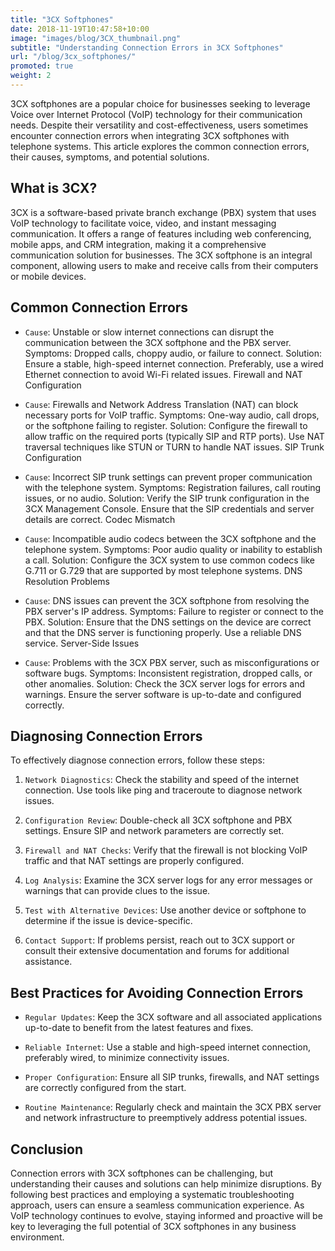 ```yaml
---
title: "3CX Softphones"
date: 2018-11-19T10:47:58+10:00
image: "images/blog/3CX_thumbnail.png"
subtitle: "Understanding Connection Errors in 3CX Softphones"
url: "/blog/3cx_softphones/"
promoted: true
weight: 2
---
```


3CX softphones are a popular choice for businesses seeking to leverage Voice over Internet Protocol (VoIP) technology for their communication needs. Despite their versatility and cost-effectiveness, users sometimes encounter connection errors when integrating 3CX softphones with telephone systems. This article explores the common connection errors, their causes, symptoms, and potential solutions.

## What is 3CX?
3CX is a software-based private branch exchange (PBX) system that uses VoIP technology to facilitate voice, video, and instant messaging communication. It offers a range of features including web conferencing, mobile apps, and CRM integration, making it a comprehensive communication solution for businesses. The 3CX softphone is an integral component, allowing users to make and receive calls from their computers or mobile devices.


## Common Connection Errors

- `Cause`: Unstable or slow internet connections can disrupt the communication between the 3CX softphone and the PBX server.
Symptoms: Dropped calls, choppy audio, or failure to connect.
Solution: Ensure a stable, high-speed internet connection. Preferably, use a wired Ethernet connection to avoid Wi-Fi related issues.
Firewall and NAT Configuration

- `Cause`: Firewalls and Network Address Translation (NAT) can block necessary ports for VoIP traffic.
Symptoms: One-way audio, call drops, or the softphone failing to register.
Solution: Configure the firewall to allow traffic on the required ports (typically SIP and RTP ports). Use NAT traversal techniques like STUN or TURN to handle NAT issues.
SIP Trunk Configuration

- `Cause`: Incorrect SIP trunk settings can prevent proper communication with the telephone system.
Symptoms: Registration failures, call routing issues, or no audio.
Solution: Verify the SIP trunk configuration in the 3CX Management Console. Ensure that the SIP credentials and server details are correct.
Codec Mismatch

- `Cause`: Incompatible audio codecs between the 3CX softphone and the telephone system.
Symptoms: Poor audio quality or inability to establish a call.
Solution: Configure the 3CX system to use common codecs like G.711 or G.729 that are supported by most telephone systems.
DNS Resolution Problems

- `Cause`: DNS issues can prevent the 3CX softphone from resolving the PBX server's IP address.
Symptoms: Failure to register or connect to the PBX.
Solution: Ensure that the DNS settings on the device are correct and that the DNS server is functioning properly. Use a reliable DNS service.
Server-Side Issues

- `Cause`: Problems with the 3CX PBX server, such as misconfigurations or software bugs.
Symptoms: Inconsistent registration, dropped calls, or other anomalies.
Solution: Check the 3CX server logs for errors and warnings. Ensure the server software is up-to-date and configured correctly.


## Diagnosing Connection Errors

To effectively diagnose connection errors, follow these steps:

1. `Network Diagnostics`: Check the stability and speed of the internet connection. Use tools like ping and traceroute to diagnose network issues.

2. `Configuration Review`: Double-check all 3CX softphone and PBX settings. Ensure SIP and network parameters are correctly set.

3. `Firewall and NAT Checks`: Verify that the firewall is not blocking VoIP traffic and that NAT settings are properly configured.

4. `Log Analysis`: Examine the 3CX server logs for any error messages or warnings that can provide clues to the issue.

5. `Test with Alternative Devices`: Use another device or softphone to determine if the issue is device-specific.

6. `Contact Support`: If problems persist, reach out to 3CX support or consult their extensive documentation and forums for additional assistance.


## Best Practices for Avoiding Connection Errors

- `Regular Updates`: Keep the 3CX software and all associated applications up-to-date to benefit from the latest features and fixes.

- `Reliable Internet`: Use a stable and high-speed internet connection, preferably wired, to minimize connectivity issues.

- `Proper Configuration`: Ensure all SIP trunks, firewalls, and NAT settings are correctly configured from the start.

- `Routine Maintenance`: Regularly check and maintain the 3CX PBX server and network infrastructure to preemptively address potential issues.


## Conclusion

Connection errors with 3CX softphones can be challenging, but understanding their causes and solutions can help minimize disruptions. By following best practices and employing a systematic troubleshooting approach, users can ensure a seamless communication experience. As VoIP technology continues to evolve, staying informed and proactive will be key to leveraging the full potential of 3CX softphones in any business environment.
